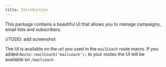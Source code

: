 ```yaml
---
title: Introduction
---
```


This package contains a beautiful UI that allows you to manage campaigns, email lists and subscribers.

//TODO: add screenshot

The UI is available on the url you used in the `mailCoach` route macro. If you added `Route::mailCoach('mailcoach');` to your routes the UI will be available on `/mailcoach`.